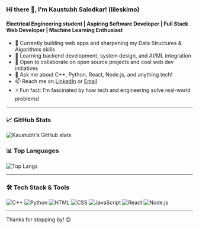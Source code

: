 ### Hi there 👋, I'm Kaustubh Salodkar! (lileskimo)

#### Electrical Engineering student | Aspiring Software Developer | Full Stack Web Developer | Machine Learning Enthusiast

- 🔭 Currently building web apps and sharpening my Data Structures & Algorithms skills  
- 🌱 Learning backend development, system design, and AI/ML integration  
- 👯 Open to collaborate on open source projects and cool web dev initiatives  
- 💬 Ask me about C++, Python, React, Node.js, and anything tech!  
- 📫 Reach me on [LinkedIn](https://www.linkedin.com/in/kaustubh-salodkar/) or [Email](mailto:kaustubh.email@example.com)  
- ⚡ Fun fact: I’m fascinated by how tech and engineering solve real-world problems!

---

### 📈 GitHub Stats

![Kaustubh's GitHub stats](https://github-readme-stats.vercel.app/api?username=lileskimo&show_icons=true&theme=tokyonight)

### 📊 Top Languages

![Top Langs](https://github-readme-stats.vercel.app/api/top-langs/?username=lileskimo&layout=compact&theme=tokyonight)

---

### 🛠️ Tech Stack & Tools

<p>
  <img alt="C++" src="https://img.shields.io/badge/C%2B%2B-00599C?style=flat&logo=c%2B%2B&logoColor=white" />
  <img alt="Python" src="https://img.shields.io/badge/Python-3776AB?style=flat&logo=python&logoColor=white" />
  <img alt="HTML" src="https://img.shields.io/badge/HTML-E34F26?style=flat&logo=html5&logoColor=white" />
  <img alt="CSS" src="https://img.shields.io/badge/CSS-1572B6?style=flat&logo=css3&logoColor=white" />
  <img alt="JavaScript" src="https://img.shields.io/badge/JavaScript-F7DF1E?style=flat&logo=javascript&logoColor=black" />
  <img alt="React" src="https://img.shields.io/badge/React-20232A?style=flat&logo=react&logoColor=61DAFB" />
  <img alt="Node.js" src="https://img.shields.io/badge/Node.js-339933?style=flat&logo=nodedotjs&logoColor=white" />
</p>

---

Thanks for stopping by! 😊
